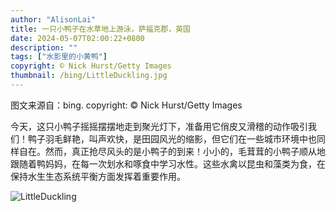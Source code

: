 ```yaml
---
author: "AlisonLai"
title: 一只小鸭子在水草地上游泳，萨福克郡，英国
date: 2024-05-07T02:00:22+0800
description: ""
tags: ["水影里的小黄鸭"]
copyright: © Nick Hurst/Getty Images
thumbnail: /bing/LittleDuckling.jpg
---
```

图文来源自：bing.  copyright: © Nick Hurst/Getty Images

今天，这只小鸭子摇摇摆摆地走到聚光灯下，准备用它俏皮又滑稽的动作吸引我们！鸭子羽毛鲜艳，叫声欢快，是田园风光的缩影，但它们在一些城市环境中也同样自在。然而，真正抢尽风头的是小鸭子的到来！小小的，毛茸茸的小鸭子顺从地跟随着鸭妈妈，在每一次划水和啄食中学习水性。这些水禽以昆虫和藻类为食，在保持水生生态系统平衡方面发挥着重要作用。

![LittleDuckling](/bing/LittleDuckling.jpg)